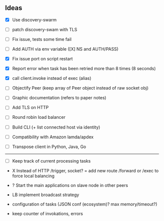 
## Ideas

- [X] Use discovery-swarm
- [ ] patch discovery-swam with TLS
- [ ] Fix issue, tests some time fail
- [ ] Add AUTH via env variable ([X] NS and AUTH/PASS)

- [X] Fix issue port on script restart
- [X] Report error when task has been retried more than 8 times (8 seconds)
- [X] call client.invoke instead of exec (alias)
- [ ] Objectify Peer (keep array of Peer object instead of raw socket obj)

- [ ] Graphic documentation (refers to paper notes)
- [ ] Add TLS on HTTP
- [ ] Round robin load balancer
- [ ] Build CLI (+ list connected host via identity)
- [ ] Compatibility with Amazon lamda/apdex
- [ ] Transpose client in Python, Java, Go
___

- [ ] Keep track of current processing tasks
- X Instead of HTTP /trigger, socket? = add new route /forward or /exec to force local balancing
- ? Start the main applications on slave node in other peers

- LB implement broadcast strategy
- configuration of tasks (JSON conf (ecosystem)? max memory/timeout?)
- keep counter of invokations, errors
